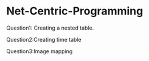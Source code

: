 # Net-Centric-Programming
Question1: Creating a nested table.

Question2:Creating time table

Question3:Image mapping
